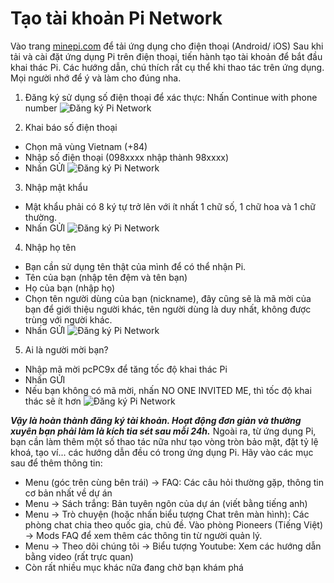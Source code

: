# Tạo tài khoản Pi Network
Vào trang [minepi.com](https://minepi.com/pcPC9x) để tải ứng dụng cho điện thoại (Android/ iOS)
Sau khi tải và cài đặt ứng dụng Pi trên điện thoại, tiến hành tạo tài khoản để bắt đầu khai thác Pi. Các hướng dẫn, chú thích rất cụ thể khi thao tác trên ứng dụng. Mọi người nhớ để ý và làm cho đúng nha.
1. Đăng ký sử dụng số điện thoại để xác thực: Nhấn Continue with phone number
![Đăng ký Pi Network](image/01.png "Continue with phone number")

2. Khai báo số điện thoại
- Chọn mã vùng Vietnam (+84)
- Nhập số điện thoại (098xxxx nhập thành 98xxxx)
- Nhấn GỬI
![Đăng ký Pi Network](image/02.png "Khai báo số điện thoại")

3. Nhập mật khẩu
- Mật khẩu phải có 8 ký tự trở lên với ít nhất 1 chữ số, 1 chữ hoa và 1 chữ thường.
- Nhấn GỬI
![Đăng ký Pi Network](image/03.png "Tạo mật khẩu")

4. Nhập họ tên
- Bạn cần sử dụng tên thật của mình để có thể nhận Pi.
- Tên của bạn (nhập tên đệm và tên bạn)
- Họ của bạn (nhập họ)
- Chọn tên người dùng của bạn (nickname), đây cũng sẽ là mã mời của bạn để giới thiệu người khác, tên người dùng là duy nhất, không được trùng với người khác.
- Nhấn GỬI
![Đăng ký Pi Network](image/04.png "Nhập họ tên")

5. Ai là người mời bạn?
- Nhập mã mời pcPC9x để tăng tốc độ khai thác Pi
- Nhấn GỬI
- Nếu bạn không có mã mời, nhấn NO ONE INVITED ME, thì tốc độ khai thác sẽ ít hơn
![Đăng ký Pi Network](image/05.png "Nhập mã mời")

***Vậy là hoàn thành đăng ký tài khoản. Hoạt động đơn giản và thường xuyên bạn phải làm là kích tia sét sau mỗi 24h.***
Ngoài ra, từ ứng dụng Pi, bạn cần làm thêm một số thao tác nữa như tạo vòng tròn bảo mật, đặt tỷ lệ khoá, tạo ví... các hướng dẫn đều có trong ứng dụng Pi. Hãy vào các mục sau để thêm thông tin:
- Menu (góc trên cùng bên trái) -> FAQ: Các câu hỏi thường gặp, thông tin cơ bản nhất về dự án
- Menu -> Sách trắng: Bản tuyên ngôn của dự án (viết bằng tiếng anh)
- Menu -> Trò chuyện (hoặc nhấn biểu tượng Chat trên màn hình): Các phòng chat chia theo quốc gia, chủ đề. Vào phòng Pioneers (Tiếng Việt) -> Mods FAQ để xem thêm các thông tin từ người quản lý.
- Menu -> Theo dõi chúng tôi -> Biểu tượng Youtube: Xem các hướng dẫn bằng video (rất trực quan)
- Còn rất nhiều mục khác nữa đang chờ bạn khám phá

